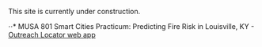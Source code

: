 This site is currently under construction.

⋅⋅* MUSA 801 Smart Cities Practicum: Predicting Fire Risk in Louisville, KY - [Outreach Locator web app](https://mayutanaka.github.io/outreach-locator)
